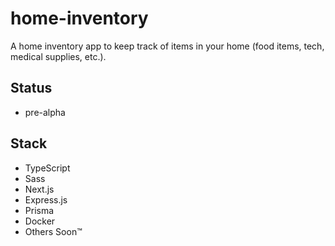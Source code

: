 # home-inventory

A home inventory app to keep track of items in your home (food items, tech, medical supplies, etc.).

## Status

- pre-alpha

## Stack

- TypeScript
- Sass
- Next.js
- Express.js
- Prisma
- Docker
- Others Soon™
